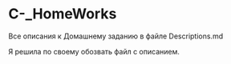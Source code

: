 # C-_HomeWorks

Все описания к Домашнему заданию в файле Descriptions.md

Я решила по своему обозвать файл с описанием.


